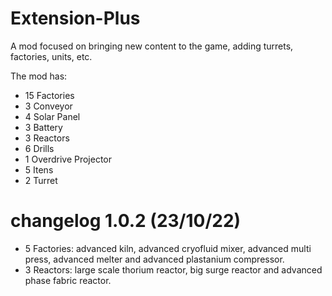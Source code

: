 # Extension-Plus
A mod focused on bringing new content to the game, adding turrets, factories, units, etc.


The mod has:

- 15 Factories
- 3 Conveyor
- 4 Solar Panel
- 3 Battery
- 3 Reactors
- 6 Drills
- 1 Overdrive Projector
- 5 Itens
- 2 Turret


# changelog 1.0.2 (23/10/22)


- 5 Factories: advanced kiln, advanced cryofluid mixer, advanced multi press, advanced melter and advanced plastanium compressor. 
- 3 Reactors: large scale thorium reactor, big surge reactor and advanced phase fabric reactor.
